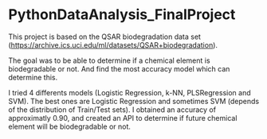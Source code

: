 # PythonDataAnalysis_FinalProject

This project is based on the QSAR biodegradation data set (https://archive.ics.uci.edu/ml/datasets/QSAR+biodegradation).

The goal was to be able to determine if a chemical element is biodegradable or not. And find the most accuracy model which can determine this.

I tried 4 differents models (Logistic Regression, k-NN, PLSRegression and SVM). The best ones are Logistic Regression and sometimes SVM (depends of the distribution of Train/Test sets).
I obtained an accuracy of approximatly 0.90, and created an API to determine if future chemical element will be biodegradable or not.
